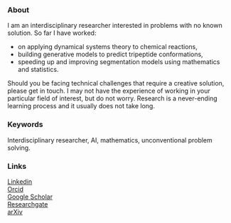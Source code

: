 ### About

I am an interdisciplinary researcher interested in problems with no known solution. So far I have worked:
 - on applying dynamical systems theory to chemical reactions,
 - building generative models to predict tripeptide conformations,
 - speeding up and improving segmentation models using mathematics and statistics.

Should you be facing technical challenges that require a creative solution, please get in touch. I may not have the experience of working in your particular field of interest, but do not worry. Research is a never-ending learning process and it usually does not take long.

### Keywords

Interdisciplinary researcher, AI, mathematics, unconventional problem solving.

### Links

<i class="fa-brands fa-linkedin-in"></i>[Linkedin](https://www.linkedin.com/in/vladi-krajnak-maths-ai/)  
[Orcid](https://orcid.org/0000-0001-6052-7531)  
[Google Scholar](https://scholar.google.com/citations?user=ac529yMAAAAJ&hl=en)  
[Researchgate](https://www.researchgate.net/profile/Vladimir-Krajnak)  
[arXiv](http://arxiv.org/a/0000-0001-6052-7531.html)  
